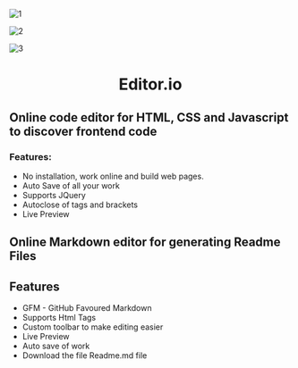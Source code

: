 ![1](https://user-images.githubusercontent.com/71061738/177621616-2aac2dce-c894-4314-a68f-64d1ca2b78c3.png)

![2](https://user-images.githubusercontent.com/71061738/177621633-b378dd13-9181-4686-831e-a384d1048ccf.png)

![3](https://user-images.githubusercontent.com/71061738/177621641-574b5f73-4293-45fc-95ef-f4749be9fa68.png)



<div align="center">

# Editor.io

</div>

## Online code editor for HTML, CSS and Javascript to discover frontend code

### Features:

- No installation, work online and build web pages.
- Auto Save of all your work
- Supports JQuery
- Autoclose of tags and brackets
- Live Preview

## Online Markdown editor for generating Readme Files


## Features

- GFM - GitHub Favoured Markdown
- Supports Html Tags
- Custom toolbar to make editing easier
- Live Preview
- Auto save of work
- Download the file Readme.md file

